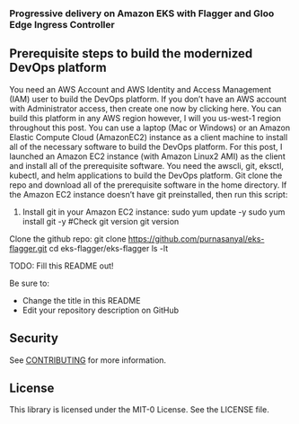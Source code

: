 ### Progressive delivery on Amazon EKS with Flagger and Gloo Edge Ingress Controller

## Prerequisite steps to build the modernized DevOps platform

You need an AWS Account and AWS Identity and Access Management (IAM) user to build the DevOps platform. If you don’t have an AWS account with Administrator access, then create one now by clicking here. You can build this platform in any AWS region however, I will you us-west-1 region throughout this post. You can use a laptop (Mac or Windows) or an Amazon Elastic Compute Cloud (AmazonEC2) instance as a client machine to install all of the necessary software to build the DevOps platform. For this post, I launched an Amazon EC2 instance (with Amazon Linux2 AMI) as the client and install all of the prerequisite software. You need the awscli, git, eksctl, kubectl, and helm applications to build the DevOps platform. Git clone the repo and download all of the prerequisite software in the home directory. If the Amazon EC2 instance doesn’t have git preinstalled, then run this script:

1.	Install git in your Amazon EC2 instance:
sudo yum update -y
sudo yum install git -y
#Check git version
git version

Clone the github repo:
git clone https://github.com/purnasanyal/eks-flagger.git
cd eks-flagger/eks-flagger
ls -lt



TODO: Fill this README out!

Be sure to:

* Change the title in this README
* Edit your repository description on GitHub

## Security

See [CONTRIBUTING](CONTRIBUTING.md#security-issue-notifications) for more information.

## License

This library is licensed under the MIT-0 License. See the LICENSE file.

